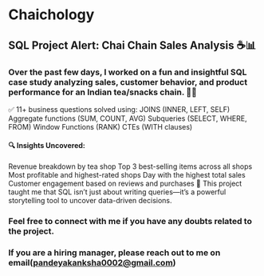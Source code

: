 # Chaichology
## SQL Project Alert: Chai Chain Sales Analysis ☕📊
### Over the past few days, I worked on a fun and insightful SQL case study analyzing sales, customer behavior, and product performance for an Indian tea/snacks chain. 🍵🥟
✅ 11+ business questions solved using:
JOINS (INNER, LEFT, SELF)
Aggregate functions (SUM, COUNT, AVG)
Subqueries (SELECT, WHERE, FROM)
Window Functions (RANK)
CTEs (WITH clauses)

#### 🔍 Insights Uncovered:
Revenue breakdown by tea shop
Top 3 best-selling items across all shops
Most profitable and highest-rated shops
Day with the highest total sales
Customer engagement based on reviews and purchases
📌 This project taught me that SQL isn’t just about writing queries—it’s a powerful storytelling tool to uncover data-driven decisions.
### Feel free to connect with me if you have any doubts related to the project.

### If you are a hiring manager, please reach out to me on email(pandeyakanksha0002@gmail.com)
